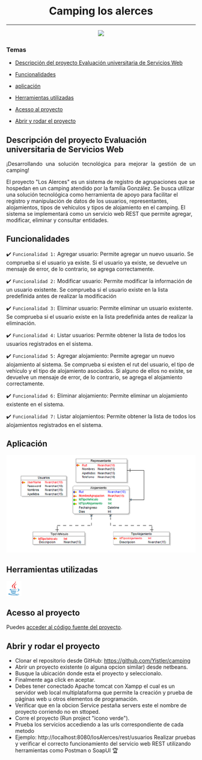 <h1 align="center"> Camping los alerces </h1>
<hr>

<p align="center">
   <img src="http://img.shields.io/static/v1?label=STATUS&message=EM%20DESENVOLVIMENTO&color=RED&style=for-the-badge" #vitrinedev/>
</p>

### Temas 

- [Descripción del proyecto Evaluación universitaria de Servicios Web](#descripción-del-proyecto-evaluación-universitaria-de-servicios-web)

- [Funcionalidades](#funcionalidades)

- [aplicación](#aplicación)

- [Herramientas utilizadas](#herramientas-utilizadas)

- [Acesso al proyecto](#acesso-al-proyecto)

- [Abrir y rodar el proyecto](#abrir-y-rodar-el-proyecto)


## Descripción del proyecto Evaluación universitaria de Servicios Web

<p align="justify">
  ¡Desarrollando una solución tecnológica para mejorar la gestión de un camping!

El proyecto "Los Alerces" es un sistema de registro de agrupaciones que se hospedan en un camping atendido por la familia González. Se busca utilizar una solución tecnológica como herramienta de apoyo 
para facilitar el registro y manipulación de datos de los usuarios, representantes, alojamientos, tipos de vehículos y tipos de alojamiento en el camping. El sistema se implementará como un servicio 
web REST que permite agregar, modificar, eliminar y consultar entidades.

</p>

## Funcionalidades

:heavy_check_mark: `Funcionalidad 1:` Agregar usuario: Permite agregar un nuevo usuario. Se comprueba si el usuario ya existe. Si el usuario ya existe, se devuelve un mensaje de error, de lo contrario, se agrega correctamente.

:heavy_check_mark: `Funcionalidad 2:` Modificar usuario: Permite modificar la información de un usuario existente. Se comprueba si el usuario existe en la lista predefinida antes de realizar la modificación

:heavy_check_mark: `Funcionalidad 3:` Eliminar usuario: Permite eliminar un usuario existente. Se comprueba si el usuario existe en la lista predefinida antes de realizar la eliminación.

:heavy_check_mark: `Funcionalidad 4:` Listar usuarios: Permite obtener la lista de todos los usuarios registrados en el sistema.

:heavy_check_mark: `Funcionalidad 5:` Agregar alojamiento: Permite agregar un nuevo alojamiento al sistema. Se comprueba si existen el rut del usuario, el tipo de vehículo y el tipo de alojamiento asociados. Si alguno de ellos no existe, se devuelve un mensaje de error, de lo contrario, se agrega el alojamiento correctamente.

:heavy_check_mark: `Funcionalidad 6:` Eliminar alojamiento: Permite eliminar un alojamiento existente en el sistema.

:heavy_check_mark: `Funcionalidad 7:` Listar alojamientos: Permite obtener la lista de todos los alojamientos registrados en el sistema.
## Aplicación

<img src="https://raw.githubusercontent.com/Yistler/camping/main/imagenes/camping.png" alt="Estructura del proyecto"/>

###

## Herramientas utilizadas

<a href="https://www.java.com" target="_blank"> <img src="https://raw.githubusercontent.com/devicons/devicon/master/icons/java/java-original.svg" alt="java" width="40" height="40"/> </a>

###
## Acesso al proyecto

Puedes [acceder al código fuente del proyecto](https://github.com/Yistler/camping).

## Abrir y rodar el proyecto

- Clonar el repositorio desde GitHub: https://github.com/Yistler/camping
- Abrir un proyecto existente (o alguna opcion similar) desde netbeans.
- Busque la ubicación donde esta el proyecto y seleccionalo.
- Finalmente aga click en aceptar.
- Debes tener conectado Apache tomcat con Xampp el cual es un servidor web local multiplataforma que permite la creación y prueba de páginas web u otros elementos de programación.
- Verificar que en la obcion Service pestaña servers este el nombre de proyecto corriendo no en sttoped.
- Corre el proyecto (Run project "icono verde").
- Prueba los servicios accediendo a las urls correspondiente de cada metodo
- Ejemplo: http://localhost:8080/losAlerces/rest/usuarios
Realizar pruebas y verificar el correcto funcionamiento del servicio web REST utilizando herramientas como Postman o SoapUI 🏆 

